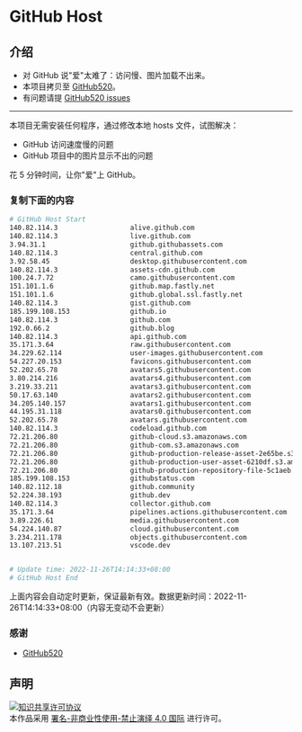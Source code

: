 # GitHub Host
## 介绍
- 对 GitHub 说"爱"太难了：访问慢、图片加载不出来。
- 本项目拷贝至 [GitHub520](https://github.com/521xueweihan/GitHub520)。
- 有问题请提 [GitHub520 issues](https://github.com/521xueweihan/GitHub520/issues/new)

---

本项目无需安装任何程序，通过修改本地 hosts 文件，试图解决：
- GitHub 访问速度慢的问题
- GitHub 项目中的图片显示不出的问题

花 5 分钟时间，让你"爱"上 GitHub。

### 复制下面的内容
```bash
# GitHub Host Start
140.82.114.3                  alive.github.com
140.82.114.3                  live.github.com
3.94.31.1                     github.githubassets.com
140.82.114.3                  central.github.com
3.92.58.45                    desktop.githubusercontent.com
140.82.114.3                  assets-cdn.github.com
100.24.7.72                   camo.githubusercontent.com
151.101.1.6                   github.map.fastly.net
151.101.1.6                   github.global.ssl.fastly.net
140.82.114.3                  gist.github.com
185.199.108.153               github.io
140.82.114.3                  github.com
192.0.66.2                    github.blog
140.82.114.3                  api.github.com
35.171.3.64                   raw.githubusercontent.com
34.229.62.114                 user-images.githubusercontent.com
54.227.20.153                 favicons.githubusercontent.com
52.202.65.78                  avatars5.githubusercontent.com
3.80.214.216                  avatars4.githubusercontent.com
3.219.33.211                  avatars3.githubusercontent.com
50.17.63.140                  avatars2.githubusercontent.com
34.205.140.157                avatars1.githubusercontent.com
44.195.31.118                 avatars0.githubusercontent.com
52.202.65.78                  avatars.githubusercontent.com
140.82.114.3                  codeload.github.com
72.21.206.80                  github-cloud.s3.amazonaws.com
72.21.206.80                  github-com.s3.amazonaws.com
72.21.206.80                  github-production-release-asset-2e65be.s3.amazonaws.com
72.21.206.80                  github-production-user-asset-6210df.s3.amazonaws.com
72.21.206.80                  github-production-repository-file-5c1aeb.s3.amazonaws.com
185.199.108.153               githubstatus.com
140.82.112.18                 github.community
52.224.38.193                 github.dev
140.82.114.3                  collector.github.com
35.171.3.64                   pipelines.actions.githubusercontent.com
3.89.226.61                   media.githubusercontent.com
54.224.140.87                 cloud.githubusercontent.com
3.234.211.178                 objects.githubusercontent.com
13.107.213.51                 vscode.dev


# Update time: 2022-11-26T14:14:33+08:00
# GitHub Host End

```
上面内容会自动定时更新，保证最新有效。数据更新时间：2022-11-26T14:14:33+08:00（内容无变动不会更新）

### 感谢

- [GitHub520](https://github.com/521xueweihan/GitHub520)

## 声明
<a rel="license" href="https://creativecommons.org/licenses/by-nc-nd/4.0/deed.zh"><img alt="知识共享许可协议" style="border-width: 0" src="https://licensebuttons.net/l/by-nc-nd/4.0/88x31.png"></a><br>本作品采用 <a rel="license" href="https://creativecommons.org/licenses/by-nc-nd/4.0/deed.zh">署名-非商业性使用-禁止演绎 4.0 国际</a> 进行许可。